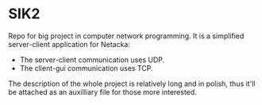 # SIK2

Repo for big project in computer network programming.
It is a simplified server-client application for Netacka:
* The server-client communication uses UDP.
* The client-gui communication uses TCP.

The description of the whole project is relatively long and in polish, thus it'll be attached as an auxilliary file for those more interested.
